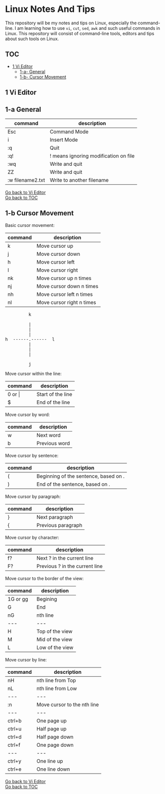 Linux Notes And Tips
====================

This repository will be my notes and tips on Linux, especially the command-line. I am learning how to use `vi`, `cut`, `sed`, `awk` and such useful commands in Linux. This repository will consist of command-line tools, editors and tips about such tools on Linux.

TOC
---
- [1 Vi Editor](#1-vi-editor) <br/>
  * [1-a- General](#1-a-general) <br/>
  * [1-b- Cursor Movement](#1-b-cursor-movement) <br/>

 1 Vi Editor
------------

 1-a General
------------

| command | description |
| --- | --- |
| Esc               | Command Mode                              |
| i                 | Insert Mode                               |
| :q                | Quit                                      |
| :q!               | ! means ignoring modification on file     |
| :wq               | Write and quit                            |
| ZZ                | Write and quit                            |
| :w filename2.txt  | Write to another filename                 |

[Go back to Vi Editor](#1-vi-editor) <br/>
[Go back to TOC](#toc)


 1-b Cursor Movement
--------------------

Basic cursor movement:

| command | description |
| --- | --- |
| k                 | Move cursor up                            |
| j                 | Move cursor down                          |
| h                 | Move cursor left                          |
| l                 | Move cursor right                         |
| nk                | Move cursor up    n times                 |
| nj                | Move cursor down  n times                 |
| nh                | Move cursor left  n times                 |
| nl                | Move cursor right n times                 |

<pre>
         k

         |
         |
         |
h  ------.------  l
         |
         |
         |

         j
</pre>

Move cursor within the line:

| command | description |
| --- | --- |
| 0 or \|           | Start of the line                     |
| $                 | End of the line                       |

Move cursor by word:

| command | description |
| --- | --- |
| w                 | Next word                             |
| b                 | Previous word                         |

Move cursor by sentence:

| command | description |
| --- | --- |
| (                 | Beginning of the sentence, based on . |
| )                 | End of the sentence, based on .       |

Move cursor by paragraph:

| command | description |
| --- | --- |
| }                 | Next paragraph                        |
| {                 | Previous paragraph                    |

Move cursor by character:

| command | description |
| --- | --- |
| f?                | Next ? in the current line            |
| F?                | Previous ? in the current line        |

Move cursor to the border of the view:

| command | description |
| --- | --- |
| 1G or gg          | Begining                              |
| G                 | End                                   |
| nG                | nth line                              |
| --- | --- |
| H                 | Top of the view                       |
| M                 | Mid of the view                       |
| L                 | Low of the view                       |

Move cursor by line:

| command | description |
| --- | --- |
| nH                | nth line from Top                     |
| nL                | nth line from Low                     |
| --- | --- |
| :n                | Move cursor to the nth line           |
| --- | --- |
| ctrl+b            | One page up                           |
| ctrl+u            | Half page up                          |
| ctrl+d            | Half page down                        |
| ctrl+f            | One page down                         |
| --- | --- |
| ctrl+y            | One line up                           |
| ctrl+e            | One line down                         |

[Go back to Vi Editor](#1-vi-editor) <br/>
[Go back to TOC](#toc)


